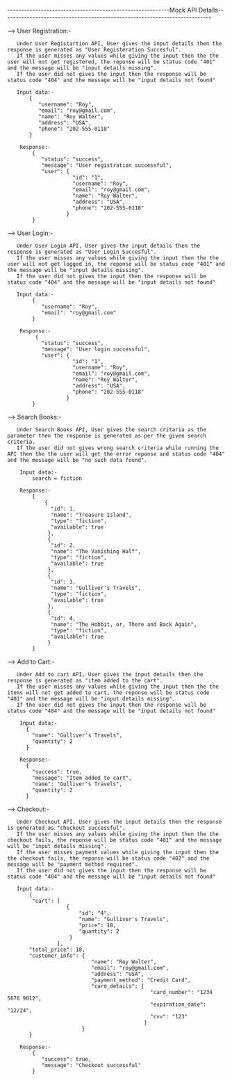 ----------------------------------------------------------Mock API Details---------------------------------------------------------------------------

--> User Registration:-

       Under User Registartion API, User gives the input details then the response is generated as "User Registeration Succesful".
       If the user misses any values while giving the input then the the user will not get registered, the reponse will be status code "401" and the message will be "input details missing".
       If the user did not gives the input then the response will be status code "404" and the message will be "input details not found"

       Input data:-
           {
              "username": "Roy",
              "email": "roy@gmail.com",
              "name": "Roy Walter",
              "address": "USA",
              "phone": "202-555-0118"
           }

        Response:-
            {
               "status": "success",
               "message": "User registration successful",
               "user": {
                         "id": "1",
                         "username": "Roy",
                         "email": "roy@gmail.com",
                         "name": "Roy Walter",
                         "address": "USA",
                         "phone": "202-555-0118"
                       }
            }


--> User Login:-

       Under User Login API, User gives the input details then the response is generated as "User Login Succesful".
       If the user misses any values while giving the input then the the user will not get logged in, the reponse will be status code "401" and the message will be "input details missing".
       If the user did not gives the input then the response will be status code "404" and the message will be "input details not found"

       Input data:-
            {
               "username": "Roy",
               "email": "roy@gmail.com"
            }

        Response:-
             {
               "status": "success",
               "message": "User login successful",
               "user": {
                         "id": "1",
                         "username": "Roy",
                         "email": "roy@gmail.com",
                         "name": "Roy Walter",
                         "address": "USA",
                         "phone": "202-555-0118"
                       }
            }


--> Search Books:-
       
       Under Search Books API, User gives the search critaria as the parameter then the response is generated as per the given search criteria.
       If the user did not gives wrong search criteria while running the API then the the user will get the error reponse and status code "404" and the message will be "no such data found".

        Input data:-
            search = fiction

        Response:-
            [
                {
                  "id": 1,
                  "name": "Treasure Island",
                  "type": "fiction",
                  "available": true
                 },
                 {
                  "id": 2,
                  "name": "The Vanishing Half",
                  "type": "fiction",
                  "available": true
                 },
                 {
                  "id": 3,
                  "name": "Gulliver's Travels",
                  "type": "fiction",
                  "available": true
                 },
                 {
                  "id": 4,
                  "name": "The Hobbit, or, There and Back Again",
                  "type": "fiction",
                  "available": true
                 }
            ]

--> Add to Cart:-
       
       Under Add to cart API, User gives the input details then the response is generated as "item added to the cart".
       If the user misses any values while giving the input then the the items will not get added to cart, the reponse will be status code "401" and the message will be "input details missing".
       If the user did not gives the input then the response will be status code "404" and the message will be "input details not found"

        Input data:-
          {
            "name": "Gulliver's Travels",
            "quantity": 2
          }

        Response:-
          {
            "success": true,
            "message": "Item added to cart",
            "name": "Gulliver's Travels",
            "quantity": 2
          }

--> Checkout:-

       Under Checkout API, User gives the input details then the response is generated as "checkout successful".
       If the user misses any values while giving the input then the the checkout fails, the reponse will be status code "401" and the message will be "input details missing".
       If the user misses payment values while giving the input then the the checkout fails, the reponse will be status code "402" and the message will be "payment method required".
       If the user did not gives the input then the response will be status code "404" and the message will be "input details not found"

       Input data:-
           {
            "cart": [
                       {
                           "id": "4",
                           "name": "Gulliver's Travels",
                           "price": 18,
                           "quantity": 2
                        }
                    ],
           "total_price": 18,
           "customer_info": {
                               "name": "Roy Walter",
                               "email": "roy@gmail.com",
                               "address": "USA",
                               "payment_method": "Credit Card",
                               "card_details": {
                                                  "card_number": "1234 5678 9012",
                                                  "expiration_date": "12/24",
                                                  "cvv": "123"
                                                }
                            }
           }

        Response:-
            {
               "success": true,
               "message": "Checkout successful"
            }
       
